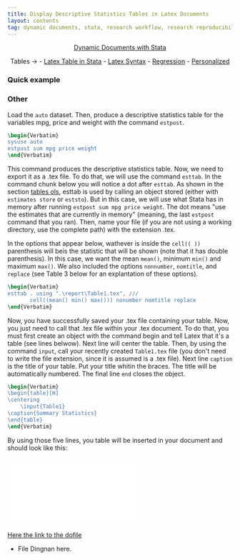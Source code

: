 ```yaml
---
title: Display Descriptive Statistics Tables in Latex Documents
layout: contents
tag: dynamic documents, stata, research workflow, research reproducibility, reproducible research, social sciences
---
```


<a name="Contents"></a>
<p style="text-align: center;">
<a href="https://crenteriam.github.io/training/dynamic-documents/dynamicdocs-stata/">Dynamic Documents with Stata</a>
</p>
<p style="text-align: center;">
Tables &rarr; - <a href="https://crenteriam.github.io/training/dynamic-documents/tables-stata/">Latex Table in Stata</a> - <a href="https://crenteriam.github.io/training/dynamic-documents/tables-latex/">Latex Syntax</a> - <a href="https://crenteriam.github.io/training/dynamic-documents/tables-ols/">Regression</a> - <a href="https://crenteriam.github.io/training/dynamic-documents/tables-personalized/">Personalized</a>
</p>

### Quick example

### Other
Load the `auto` dataset. Then, produce a descriptive statistics table for the variables mpg, price and weight with the command `estpost`.

```latex
\begin{Verbatim}
sysuse auto
estpost sum mpg price weight
\end{Verbatim}
```

This command produces the descriptive statistics table. Now, we need to export it as a .tex file. To do that, we will use the command `esttab`. In the command chunk below you will notice a dot after `esttab`. As shown in the section [tables ols](TBD), esttab is used by calling an object stored (either with `estimates store` or `eststo`). But in this case, we will use what Stata has in memory after running `estpost sum mpg price weight`. The dot means "use the estimates that are currently in memory" (meaning, the last `estpost` command that you ran). Then, name your file (if you are not using a working directory, use the complete path) with the extension .tex.

In the options that appear below, wathever is inside the `cell(( ))` parenthesis will beis the statistic that will be shown (note that it has double parenthesis). In this case, we want the mean `mean()`, minimum `min()` and maximum `max()`. We also included the options `nonnumber`, `nomtitle`, and `replace` (see Table 3 below for an explantation of these options).

```latex
\begin{Verbatim}
esttab . using ".\report\Table1.tex", ///
       cell((mean() min() max())) nonumber nomtitle replace
\end{Verbatim}
```

Now, you have successfully saved your .tex file containing your table. Now, you just need to call that .tex file within your .tex document. To do that, you must first create an object with the command begin and tell Latex  that it's a table (see lines belwow). Next line will center the table. Then, by using the command `input`, call your recently created `Table1.tex` file (you don't need to write the file extension, since it is assumed is a .tex file). Next line `caption` is the title of your table. Put your title whitin the braces. The title will be automatically numbered. The final line `end` closes the object.

```latex
\begin{Verbatim}
\begin{table}[H]
\centering
	\input{Table1}
\caption{Summary Statistics}
\end{table}
\end{Verbatim}
```

By using those five lines, you table will be inserted in your document and should look like this:

![Summary Statistics](Ancillary/Tables/04_01_Table1.tex)


[Here the link to the dofile]()

- File Dingnan here.
